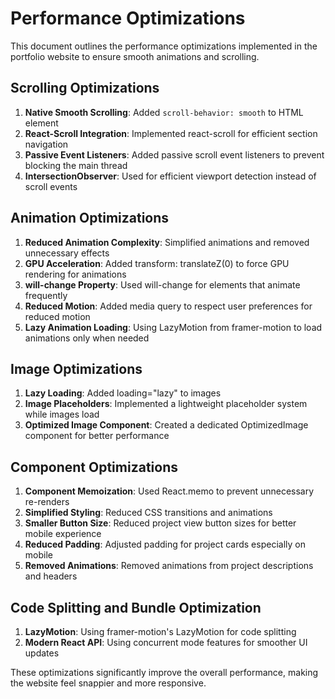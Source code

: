 
# Performance Optimizations

This document outlines the performance optimizations implemented in the portfolio website to ensure smooth animations and scrolling.

## Scrolling Optimizations

1. **Native Smooth Scrolling**: Added `scroll-behavior: smooth` to HTML element
2. **React-Scroll Integration**: Implemented react-scroll for efficient section navigation
3. **Passive Event Listeners**: Added passive scroll event listeners to prevent blocking the main thread
4. **IntersectionObserver**: Used for efficient viewport detection instead of scroll events

## Animation Optimizations

1. **Reduced Animation Complexity**: Simplified animations and removed unnecessary effects
2. **GPU Acceleration**: Added transform: translateZ(0) to force GPU rendering for animations
3. **will-change Property**: Used will-change for elements that animate frequently
4. **Reduced Motion**: Added media query to respect user preferences for reduced motion
5. **Lazy Animation Loading**: Using LazyMotion from framer-motion to load animations only when needed

## Image Optimizations

1. **Lazy Loading**: Added loading="lazy" to images
2. **Image Placeholders**: Implemented a lightweight placeholder system while images load
3. **Optimized Image Component**: Created a dedicated OptimizedImage component for better performance

## Component Optimizations

1. **Component Memoization**: Used React.memo to prevent unnecessary re-renders
2. **Simplified Styling**: Reduced CSS transitions and animations
3. **Smaller Button Size**: Reduced project view button sizes for better mobile experience
4. **Reduced Padding**: Adjusted padding for project cards especially on mobile
5. **Removed Animations**: Removed animations from project descriptions and headers

## Code Splitting and Bundle Optimization

1. **LazyMotion**: Using framer-motion's LazyMotion for code splitting
2. **Modern React API**: Using concurrent mode features for smoother UI updates

These optimizations significantly improve the overall performance, making the website feel snappier and more responsive.
